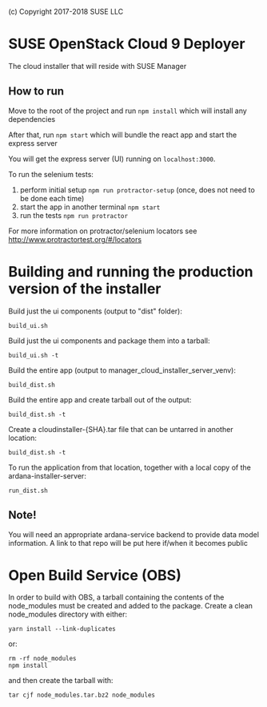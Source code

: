 (c) Copyright 2017-2018 SUSE LLC

# SUSE OpenStack Cloud 9 Deployer

The cloud installer that will reside with SUSE Manager

## How to run

Move to the root of the project and run `npm install` which will
install any dependencies

After that, run `npm start` which will bundle the react app and start
the express server

You will get the express server (UI) running on `localhost:3000`.

To run the selenium tests:
1. perform initial setup `npm run protractor-setup` (once, does not
   need to be done each time)
2. start the app in another terminal `npm start`
3. run the tests `npm run protractor`

For more information on protractor/selenium locators see http://www.protractortest.org/#/locators

# Building and running the production version of the installer

Build just the ui components (output to "dist" folder):

    build_ui.sh

Build just the ui components and package them into a tarball:

    build_ui.sh -t

Build the entire app (output to manager_cloud_installer_server_venv):

    build_dist.sh

Build the entire app and create tarball out of the output:

    build_dist.sh -t

Create a cloudinstaller-{SHA}.tar file that can be untarred in another location:

    build_dist.sh -t

To run the application from that location, together with a local copy
of the ardana-installer-server:

    run_dist.sh

## Note!

You will need an appropriate ardana-service backend to provide data
model information. A link to that repo will be put here if/when it
becomes public

# Open Build Service (OBS)

In order to build with OBS, a tarball containing the contents of the node_modules must be created
and added to the package.  Create a clean node_modules directory with either:

    yarn install --link-duplicates

or:


    rm -rf node_modules
    npm install

and then create the tarball with:

    tar cjf node_modules.tar.bz2 node_modules
